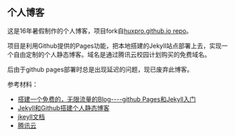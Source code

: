 ##  个人博客

这是16年暑假制作的个人博客，项目fork自[huxpro.github.io repo](https://github.com/Huxpro/huxpro.github.io)。

项目是利用Github提供的Pages功能，把本地搭建的Jekyll站点部署上去，实现一个自由定制的个人静态博客。域名是通过腾讯云校园计划购买的免费域名。

后由于github pages部署时总是出现延迟的问题，现已废弃此博客。



参考材料：
- [搭建一个免费的，无限流量的Blog----github Pages和Jekyll入门](http://www.ruanyifeng.com/blog/2012/08/blogging_with_jekyll.html)
- [Jekyll和Github搭建个人静态博客](http://pwnny.cn/original/2016/06/26/MakeBlog.html#createGit)
- [jkeyll文档](http://jekyll.com.cn/)
- [腾讯云](https://www.qcloud.com/act/campus)
